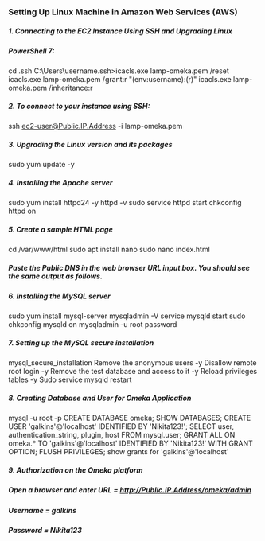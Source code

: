 ### Setting Up Linux Machine in Amazon Web Services (AWS)

##### 1. Connecting to the EC2 Instance Using SSH and Upgrading Linux

##### PowerShell 7: 

cd .ssh
C:\Users\username\.ssh>icacls.exe lamp-omeka.pem /reset
icacls.exe lamp-omeka.pem /grant:r "$($env:username):(r)"
icacls.exe lamp-omeka.pem /inheritance:r

##### 2. To connect to your instance using SSH:

ssh ec2-user@Public.IP.Address -i lamp-omeka.pem

##### 3. Upgrading the Linux version and its packages

sudo yum update -y

##### 4. Installing the Apache server

sudo yum install httpd24 -y
httpd -v
sudo service httpd start
chkconfig httpd on

##### 5. Create a sample HTML page

cd /var/www/html
sudo apt install nano
sudo nano index.html
##### Paste the Public DNS in the web browser URL input box. You should see the same output as follows.

##### 6. Installing the MySQL server

sudo yum install mysql-server
mysqladmin -V
service mysqld start
sudo chkconfig mysqld on
mysqladmin -u root password

##### 7. Setting up the MySQL secure installation

mysql_secure_installation
Remove the anonymous users -y
Disallow remote root login -y
Remove the test database and access to it -y
Reload privileges tables -y
Sudo service mysqld restart

##### 8.	Creating Database and User for Omeka Application

mysql -u root -p
CREATE DATABASE omeka;
SHOW DATABASES;
CREATE USER 'galkins'@'localhost' IDENTIFIED BY 'Nikita123!';
SELECT user, authentication_string, plugin, host FROM mysql.user;
GRANT ALL ON omeka.* TO 'galkins'@'localhost' IDENTIFIED BY 'Nikita123!' WITH GRANT OPTION;
FLUSH PRIVILEGES;
show grants for 'galkins'@'localhost'

##### 9.	Authorization on the Omeka platform

##### Open a browser and enter URL =  http://Public.IP.Address/omeka/admin
##### Username = galkins
##### Password = Nikita123
